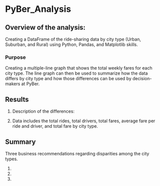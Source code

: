 # PyBer_Analysis


## Overview of the analysis:
Creating a DataFrame of the ride-sharing data by city type (Urban, Suburban, and Rural) using Python, Pandas, and Matplotlib skills. 

### Purpose
Creating a multiple-line graph that shows the total weekly fares for each city type. The line graph can then be used to summarize how the data differs by city type and how those differences can be used by decision-makers at PyBer.  

 
## Results
1. Description of the differences:

2. Data includes the total rides, total drivers, total fares, average fare per ride and driver, and total fare by city type. 


## Summary
Three business recommendations regarding disparities among the city types.

1.
2.
3.
    




